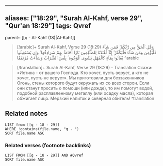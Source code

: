 
---
aliases: ["18:29", "Surah Al-Kahf, verse 29", "Qur'an 18:29"]
tags: Qvref
---

parent:: [[q - Al-Kahf (18)|Al-Kahf]]

> [!arabic]+ Surah Al-Kahf, Verse 29 (18:29)
> <span class="quran-arabic">وَقُلِ ٱلْحَقُّ مِن رَّبِّكُمْ ۖ فَمَن شَآءَ فَلْيُؤْمِن وَمَن شَآءَ فَلْيَكْفُرْ ۚ إِنَّآ أَعْتَدْنَا لِلظَّـٰلِمِينَ نَارًا أَحَاطَ بِهِمْ سُرَادِقُهَا ۚ وَإِن يَسْتَغِيثُوا۟ يُغَاثُوا۟ بِمَآءٍ كَٱلْمُهْلِ يَشْوِى ٱلْوُجُوهَ ۚ بِئْسَ ٱلشَّرَابُ وَسَآءَتْ مُرْتَفَقًا</span>
^arabic

> [!translation]+ Surah Al-Kahf, Verse 29 (18:29) - Translation
> Скажи: «Истина - от вашего Господа. Кто хочет, пусть верует, а кто не хочет, пусть не верует». Мы приготовили для беззаконников Огонь, стены которого будут окружать их со всех сторон. Если они станут просить о помощи (или дожде), то им помогут водой, подобной расплавленному металлу (или осадку масла), которая обжигает лицо. Мерзкий напиток и скверная обитель!
^translation



## Related notes
```dataview
LIST from [[q - 18 - 29]]
WHERE !contains(file.name, "q - ")
SORT file.name ASC
```

### Related verses (footnote backlinks)
```dataview
LIST FROM [[q - 18 - 29]] AND #Qvref
SORT file.name ASC
```


